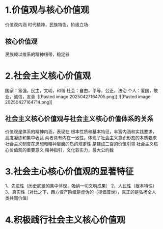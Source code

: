 # 1.价值观与核心价值观
价值观内涵
时代精神，民族特色，阶级立场
## 核心价值观
民族赖以维系的精神纽带，稳定器

# 2.社会主义核心价值观
国家：富强，民主，文明，和谐
社会：自由，平等，公正，法治
个人：爱国，敬业，诚信，友善
![[Pasted image 20250427164705.png]]
![[Pasted image 20250427164714.png]]
## 社会主义核心价值观与社会主义核心价值体系的关系
价值观是体系的精神内涵，表现在
根本性质和基本特征，丰富内涵和实践要求，高度凝练和集中表达
两者具有内在一致性，体现了社会主义意识形态的本质要求
社会主义制度在思想和精神层面的质的规定性
是建成二百的价值引领
社会主义核心价值观的重要意义
精神指引，文化软实力，最大公约数
# 3.社会主心核心价值观的显著特征
1、先进性（历史底蕴的集中体现，吸纳一切文明成果）
2、人民性（根本特性）
3、真实性（对比之下，西方资产阶级是虚伪的（提倡普世），真正的是弘扬全人类共同价值）
# 4.积极践行社会主义核心价值观